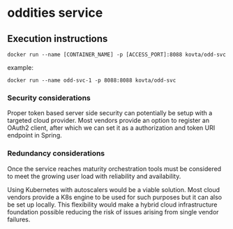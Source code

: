 # oddities service

## Execution instructions

`docker run --name [CONTAINER_NAME] -p [ACCESS_PORT]:8088 kovta/odd-svc`

example:

`docker run --name odd-svc-1 -p 8088:8088 kovta/odd-svc`

### Security considerations

Proper token based server side security can potentially be setup with a targeted cloud provider. 
Most vendors provide an option to register an OAuth2 client, after which we can set it as a authorization and token URI endpoint in Spring.

### Redundancy considerations

Once the service reaches maturity orchestration tools must be considered to meet the growing user load with reliability and availability.

Using Kubernetes with autoscalers would be a viable solution. 
Most cloud vendors provide a K8s engine to be used for such purposes but it can also be set up locally.
This flexibility would make a hybrid cloud infrastructure foundation possible reducing the risk of issues arising from single vendor failures. 